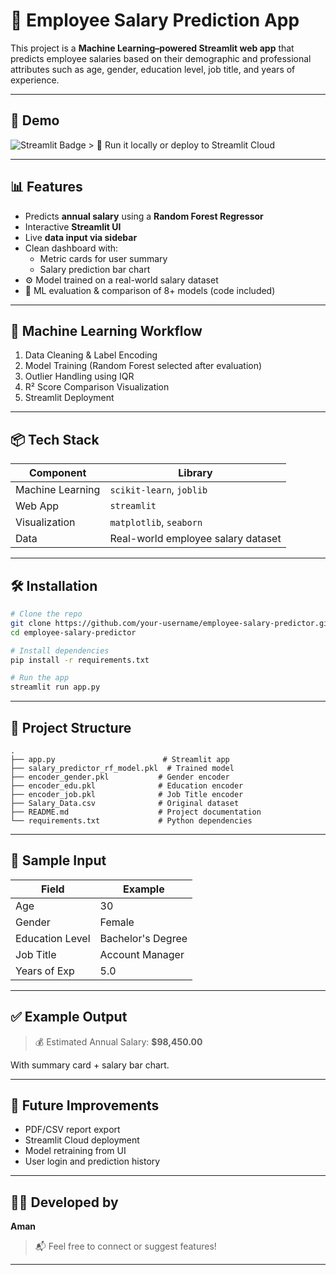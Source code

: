 # 💼 Employee Salary Prediction App

This project is a **Machine Learning–powered Streamlit web app** that predicts employee salaries based on their demographic and professional attributes such as age, gender, education level, job title, and years of experience.

---

## 🚀 Demo

<img src="https://img.shields.io/badge/Streamlit%20App-Live-green?logo=streamlit" alt="Streamlit Badge"/>
> 🧪 Run it locally or deploy to Streamlit Cloud

---

## 📊 Features

- Predicts **annual salary** using a **Random Forest Regressor**
- Interactive **Streamlit UI**
- Live **data input via sidebar**
- Clean dashboard with:
  - Metric cards for user summary
  - Salary prediction bar chart
- ⚙️ Model trained on a real-world salary dataset
- 🧠 ML evaluation & comparison of 8+ models (code included)

---

## 🧠 Machine Learning Workflow

1. Data Cleaning & Label Encoding
2. Model Training (Random Forest selected after evaluation)
3. Outlier Handling using IQR
4. R² Score Comparison Visualization
5. Streamlit Deployment

---

## 📦 Tech Stack

| Component         | Library       |
|------------------|---------------|
| Machine Learning | `scikit-learn`, `joblib` |
| Web App          | `streamlit`   |
| Visualization    | `matplotlib`, `seaborn` |
| Data             | Real-world employee salary dataset |

---

## 🛠️ Installation

```bash
# Clone the repo
git clone https://github.com/your-username/employee-salary-predictor.git
cd employee-salary-predictor

# Install dependencies
pip install -r requirements.txt

# Run the app
streamlit run app.py
```

---

## 📁 Project Structure

```
.
├── app.py                        # Streamlit app
├── salary_predictor_rf_model.pkl  # Trained model
├── encoder_gender.pkl           # Gender encoder
├── encoder_edu.pkl              # Education encoder
├── encoder_job.pkl              # Job Title encoder
├── Salary_Data.csv              # Original dataset
├── README.md                    # Project documentation
└── requirements.txt             # Python dependencies
```

---

## 🧪 Sample Input

| Field            | Example               |
|------------------|------------------------|
| Age              | 30                    |
| Gender           | Female                |
| Education Level  | Bachelor's Degree     |
| Job Title        | Account Manager       |
| Years of Exp     | 5.0                   |

---

## ✅ Example Output

> 💰 Estimated Annual Salary: **$98,450.00**

With summary card + salary bar chart.

---

## 📌 Future Improvements

- PDF/CSV report export
- Streamlit Cloud deployment
- Model retraining from UI
- User login and prediction history

---

## 👨‍💻 Developed by

**Aman**  
> 📬 Feel free to connect or suggest features!

---
